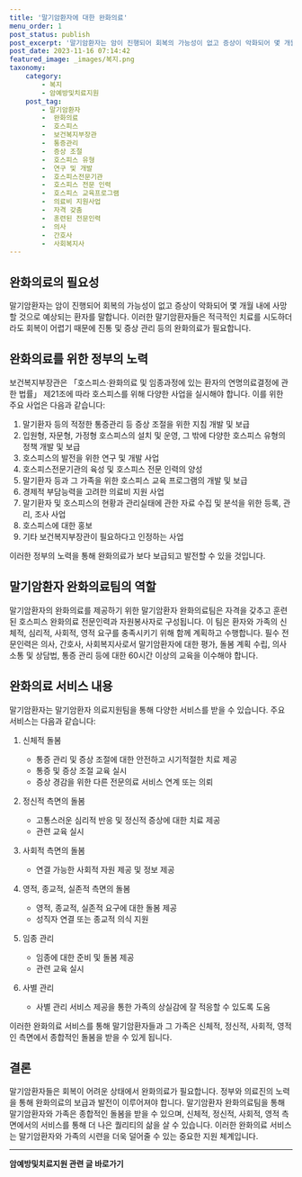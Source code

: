 ```yaml
---
title: '말기암환자에 대한 완화의료'
menu_order: 1
post_status: publish
post_excerpt: '말기암환자는 암이 진행되어 회복의 가능성이 없고 증상이 악화되어 몇 개월 내에 사망할 것으로 예상되는 환자를 말합니다. 이러한 말기암환자들은 적극적인 치료를 시도하더라도 회복이 어렵기 때문에 진통 및 증상 관리 등의 완화의료가 필요합니다.'
post_date: 2023-11-16 07:14:42
featured_image: _images/복지.png
taxonomy:
    category:
        - 복지
        - 암예방및치료지원
    post_tag:
        - 말기암환자
        -  완화의료
        -  호스피스
        -  보건복지부장관
        -  통증관리
        -  증상 조절
        -  호스피스 유형
        -  연구 및 개발
        -  호스피스전문기관
        -  호스피스 전문 인력
        -  호스피스 교육프로그램
        -  의료비 지원사업
        -  자격 갖춤
        -  훈련된 전문인력
        -  의사
        -  간호사
        -  사회복지사
---
```



## 완화의료의 필요성

말기암환자는 암이 진행되어 회복의 가능성이 없고 증상이 악화되어 몇 개월 내에 사망할 것으로 예상되는 환자를 말합니다. 이러한 말기암환자들은 적극적인 치료를 시도하더라도 회복이 어렵기 때문에 진통 및 증상 관리 등의 완화의료가 필요합니다.

## 완화의료를 위한 정부의 노력

보건복지부장관은 「호스피스·완화의료 및 임종과정에 있는 환자의 연명의료결정에 관한 법률」 제21조에 따라 호스피스를 위해 다양한 사업을 실시해야 합니다. 이를 위한 주요 사업은 다음과 같습니다:

1. 말기환자 등의 적정한 통증관리 등 증상 조절을 위한 지침 개발 및 보급
2. 입원형, 자문형, 가정형 호스피스의 설치 및 운영, 그 밖에 다양한 호스피스 유형의 정책 개발 및 보급
3. 호스피스의 발전을 위한 연구 및 개발 사업
4. 호스피스전문기관의 육성 및 호스피스 전문 인력의 양성
5. 말기환자 등과 그 가족을 위한 호스피스 교육 프로그램의 개발 및 보급
6. 경제적 부담능력을 고려한 의료비 지원 사업
7. 말기환자 및 호스피스의 현황과 관리실태에 관한 자료 수집 및 분석을 위한 등록, 관리, 조사 사업
8. 호스피스에 대한 홍보
9. 기타 보건복지부장관이 필요하다고 인정하는 사업
 
이러한 정부의 노력을 통해 완화의료가 보다 보급되고 발전할 수 있을 것입니다.

## 말기암환자 완화의료팀의 역할

말기암환자의 완화의료를 제공하기 위한 말기암환자 완화의료팀은 자격을 갖추고 훈련된 호스피스 완화의료 전문인력과 자원봉사자로 구성됩니다. 이 팀은 환자와 가족의 신체적, 심리적, 사회적, 영적 요구를 충족시키기 위해 함께 계획하고 수행합니다. 필수 전문인력은 의사, 간호사, 사회복지사로서 말기암환자에 대한 평가, 돌봄 계획 수립, 의사소통 및 상담법, 통증 관리 등에 대한 60시간 이상의 교육을 이수해야 합니다.

## 완화의료 서비스 내용

말기암환자는 말기암환자 의료지원팀을 통해 다양한 서비스를 받을 수 있습니다. 주요 서비스는 다음과 같습니다:

1. 신체적 돌봄
   - 통증 관리 및 증상 조절에 대한 안전하고 시기적절한 치료 제공
   - 통증 및 증상 조절 교육 실시
   - 증상 경감을 위한 다른 전문의료 서비스 연계 또는 의뢰

2. 정신적 측면의 돌봄
   - 고통스러운 심리적 반응 및 정신적 증상에 대한 치료 제공
   - 관련 교육 실시

3. 사회적 측면의 돌봄
   - 연결 가능한 사회적 자원 제공 및 정보 제공

4. 영적, 종교적, 실존적 측면의 돌봄
   - 영적, 종교적, 실존적 요구에 대한 돌봄 제공
   - 성직자 연결 또는 종교적 의식 지원

5. 임종 관리
   - 임종에 대한 준비 및 돌봄 제공
   - 관련 교육 실시

6. 사별 관리
   - 사별 관리 서비스 제공을 통한 가족의 상실감에 잘 적응할 수 있도록 도움

이러한 완화의료 서비스를 통해 말기암환자들과 그 가족은 신체적, 정신적, 사회적, 영적인 측면에서 종합적인 돌봄을 받을 수 있게 됩니다.

## 결론

말기암환자들은 회복이 어려운 상태에서 완화의료가 필요합니다. 정부와 의료진의 노력을 통해 완화의료의 보급과 발전이 이루어져야 합니다. 말기암환자 완화의료팀을 통해 말기암환자와 가족은 종합적인 돌봄을 받을 수 있으며, 신체적, 정신적, 사회적, 영적 측면에서의 서비스를 통해 더 나은 퀄리티의 삶을 살 수 있습니다. 이러한 완화의료 서비스는 말기암환자와 가족의 시련을 더욱 덜어줄 수 있는 중요한 지원 체계입니다.
<!-- wp:separator -->
<hr class="wp-block-separator has-alpha-channel-opacity"/>
<!-- /wp:separator -->

<!-- wp:group {"backgroundColor":"base","layout":{"type":"constrained"}} -->
<div class="wp-block-group has-base-background-color has-background"><!-- wp:paragraph {"align":"center","fontSize":"medium"} -->
<p class="has-text-align-center has-large-font-size"><strong>암예방및치료지원 관련 글 바로가기</strong></p>
<!-- /wp:paragraph -->


<!-- wp:latest-posts
{"categories":[{"id":22696,"count":19,"description":"","link":"https://uknowlaw.com/category/%ec%95%94%ec%98%88%eb%b0%a9%eb%b0%8f%ec%b9%98%eb%a3%8c%ec%a7%80%ec%9b%90/","name":"암예방및치료지원","slug":"암예방및치료지원","taxonomy":"category","parent":0,"meta":[],"_links":{"self":[{"href":"https://uknowlaw.com/wp-json/wp/v2/categories/22696"}],"collection":[{"href":"https://uknowlaw.com/wp-json/wp/v2/categories"}],"about":[{"href":"https://uknowlaw.com/wp-json/wp/v2/taxonomies/category"}],"wp:post_type":[{"href":"https://uknowlaw.com/wp-json/wp/v2/posts?categories=22696"}],"curies":[{"name":"wp","href":"https://api.w.org/{rel}","templated":true}]}}],"postsToShow":100,"excerptLength":28,"postLayout":"grid","columns":2,"featuredImageAlign":"left","featuredImageSizeSlug":"large","fontSize":"small"} /--></div>
<!-- /wp:group -->